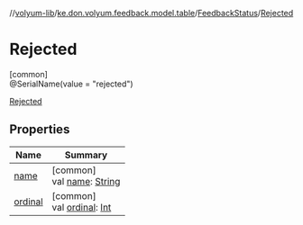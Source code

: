 //[volyum-lib](../../../../index.md)/[ke.don.volyum.feedback.model.table](../../index.md)/[FeedbackStatus](../index.md)/[Rejected](index.md)

# Rejected

[common]\
@SerialName(value = &quot;rejected&quot;)

[Rejected](index.md)

## Properties

| Name | Summary |
|---|---|
| [name](index.md#-372974862%2FProperties%2F-1200628132) | [common]<br>val [name](index.md#-372974862%2FProperties%2F-1200628132): [String](https://kotlinlang.org/api/core/kotlin-stdlib/kotlin/-string/index.html) |
| [ordinal](index.md#-739389684%2FProperties%2F-1200628132) | [common]<br>val [ordinal](index.md#-739389684%2FProperties%2F-1200628132): [Int](https://kotlinlang.org/api/core/kotlin-stdlib/kotlin/-int/index.html) |